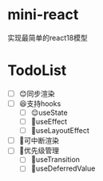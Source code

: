 # mini-react
实现最简单的react18模型

# TodoList
- [ ] 😊同步渲染
- [ ] 😆支持hooks
  - [ ] 😌useState
  - [ ] 🧐useEffect
  - [ ] 🤨useLayoutEffect 
- [ ] 🥰可中断渲染
- [ ] 🤩优先级管理
  - [ ] 🥸useTransition
  - [ ] 🤯useDeferredValue